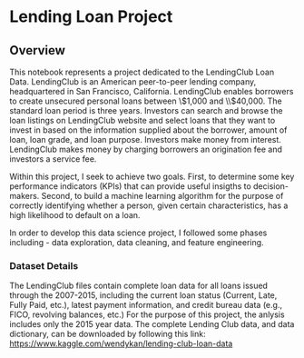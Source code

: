 # Lending Loan Project

## Overview
This notebook represents a project dedicated to the LendingClub Loan Data. LendingClub is an American peer-to-peer lending company, headquartered in San Francisco, California. LendingClub enables borrowers to create unsecured personal loans between \\$1,000 and \\$40,000. The standard loan period is three years. Investors can search and browse the loan listings on LendingClub website and select loans that they want to invest in based on the information supplied about the borrower, amount of loan, loan grade, and loan purpose. Investors make money from interest. LendingClub makes money by charging borrowers an origination fee and investors a service fee.

Within this project, I seek to achieve two goals. First, to determine some key performance indicators (KPIs) that can provide useful insigths to decision-makers. Second, to build a machine learning algorithm for the purpose of correctly identifying whether a person, given certain characteristics, has a high likelihood to default on a loan. 

In order to develop this data science project, I followed some phases including - data exploration, data cleaning, and feature engineering.

### Dataset Details

The LendingClub files contain complete loan data for all loans issued through the 2007-2015, including the current loan status (Current, Late, Fully Paid, etc.), latest payment information, and credit bureau data (e.g., FICO, revolving balances, etc.) For the purpose of this project, the anlysis includes only the 2015 year data.
The complete Lending Club data, and data dictionary, can be downloaded by following this link: https://www.kaggle.com/wendykan/lending-club-loan-data
